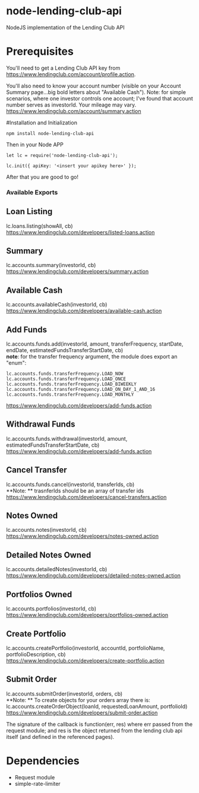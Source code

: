 # node-lending-club-api
NodeJS implementation of the Lending Club API

# Prerequisites
You'll need to get a Lending Club API key from  
https://www.lendingclub.com/account/profile.action.

You'll also need to know your account number  (visible on your Account Summary page...big bold letters about "Available Cash").  Note: for simple scenarios, where one investor controls one account; I've found that account number serves as investorId.  Your mileage may vary.  
https://www.lendingclub.com/account/summary.action

#Installation and Initialization

````
npm install node-lending-club-api
````

Then in your Node APP

````
let lc = require('node-lending-club-api');

lc.init({ apiKey: '<insert your apikey here>' });
````

After that you are good to go!

### Available Exports

## Loan Listing

lc.loans.listing(showAll, cb)  
https://www.lendingclub.com/developers/listed-loans.action

## Summary
lc.accounts.summary(investorId, cb)  
https://www.lendingclub.com/developers/summary.action

## Available Cash
lc.accounts.availableCash(investorId, cb)  
https://www.lendingclub.com/developers/available-cash.action

## Add Funds
lc.accounts.funds.add(investorId, amount, transferFrequency, startDate, endDate, estimatedFundsTransferStartDate, cb)  
**note**: for the transfer frequency argument, the module does export an "enum":
````
lc.accounts.funds.transferFrequency.LOAD_NOW
lc.accounts.funds.transferFrequency.LOAD_ONCE
lc.accounts.funds.transferFrequency.LOAD_BIWEEKLY
lc.accounts.funds.transferFrequency.LOAD_ON_DAY_1_AND_16
lc.accounts.funds.transferFrequency.LOAD_MONTHLY
````
https://www.lendingclub.com/developers/add-funds.action

## Withdrawal Funds
lc.accounts.funds.withdrawal(investorId, amount, estimatedFundsTransferStartDate, cb)  
https://www.lendingclub.com/developers/add-funds.action

## Cancel Transfer
lc.accounts.funds.cancel(investorId, transferIds, cb)  
**Note: ** trasnferIds should be an array of transfer ids  
https://www.lendingclub.com/developers/cancel-transfers.action

## Notes Owned
lc.accounts.notes(investorId, cb)  
https://www.lendingclub.com/developers/notes-owned.action

## Detailed Notes Owned
lc.accounts.detailedNotes(investorId, cb)  
https://www.lendingclub.com/developers/detailed-notes-owned.action

## Portfolios Owned
lc.accounts.portfolios(investorId, cb)  
https://www.lendingclub.com/developers/portfolios-owned.action

## Create Portfolio
lc.accounts.createPortfolio(investorId, accountId, portfolioName, portfolioDescription, cb)  
https://www.lendingclub.com/developers/create-portfolio.action

## Submit Order
lc.accounts.submitOrder(investorId, orders, cb)  
**Note: ** To create objects for your orders array there is: lc.accounts.createOrderObject(loanId, requestedLoanAmount, portfolioId)  
https://www.lendingclub.com/developers/submit-order.action

The signature of the callback is function(err, res) where err passed from the request module; and res is the object returned from the lending club api itself (and defined in the referenced pages).

# Dependencies

* Request module
* simple-rate-limiter
